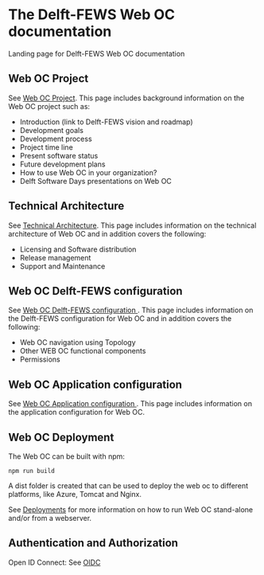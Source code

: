 # The Delft-FEWS Web OC documentation

Landing page for Delft-FEWS Web OC documentation

## Web OC Project

See [Web OC Project](project/). This page includes background information on the Web OC project such as:

- Introduction (link to Delft-FEWS vision and roadmap)
- Development goals
- Development process
- Project time line
- Present software status
- Future development plans
- How to use Web OC in your organization?
- Delft Software Days presentations on Web OC

## Technical Architecture

See [Technical Architecture](architecture/). This page includes information on the technical architecture of Web OC and in addition covers the following:

- Licensing and Software distribution
- Release management
- Support and Maintenance

## Web OC Delft-FEWS configuration

See [Web OC Delft-FEWS configuration ](configuration/). This page includes information on the Delft-FEWS configuration for Web OC and in addition covers the following:

- Web OC navigation using Topology
- Other WEB OC functional components
- Permissions

## Web OC Application configuration

See [Web OC Application configuration ](app_configuration/). This page includes information on the application configuration for Web OC.

## Web OC Deployment

The Web OC can be built with npm:

```
npm run build
```

A dist folder is created that can be used to deploy the web oc to different platforms, like Azure, Tomcat and Nginx.

See [Deployments](deployments/) for more information on how to run Web OC stand-alone and/or from a webserver.

## Authentication and Authorization

Open ID Connect: See [OIDC](oidc/) 
